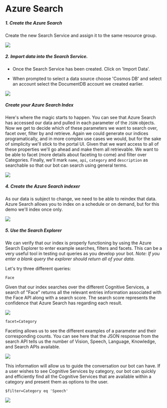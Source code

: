 # Azure Search

##### 1. Create the Azure Search
Create the new Search Service and assign it to the same resource group.

![](images/2_01_Search_CreateNew.png)

##### 2. Import data into the Search Service.
- Once the Search Service has been created. Click on 'Import Data'.

- When prompted to select a data source choose 'Cosmos DB' and select an account select the DocumentDB account we created earlier.

![](images/2_02_2_Search_Import.png)

##### Create your Azure Search Index
Here's where the magic starts to happen. You can see that Azure Search has accessed our data and pulled in each parameter of the `JSON` objects. Now we get to decide which of these parameters we want to search over, facet over, filter by and retrieve. Again we could generate our indices programatically, and in more complex use cases we would, but for the sake of simplicity we'll stick to the portal UI. Given that we want access to all of these properties we'll go ahead and make them all retrievable. We want to be able to facet (more details about faceting to come) and filter over Categories. Finally, we'll mark `name`, `api`, `category` and `description` as searchable so that our bot can search using general terms.

![](images/2_03_Search_CustomiseIndex.png)

##### 4. Create the Azure Search indexer
As our data is subject to change, we need to be able to reindex that data. Azure Search allows you to index on a schedule or on demand, but for this demo we'll index once only.

![](images/2_04_Search_Indexer.png)

##### 5. Use the Search Explorer

We can verify that our index is properly functioning by using the Azure Search Explorer to enter example searches, filters and facets. This can be a very useful tool in testing out queries as you develop your bot. _Note: If you enter a blank query the explorer should return all of your data_.

Let's try three different queries:

`Face`

Given that our index searches over the different Cognitive Services, a search of "Face" returns all the relevant entries information associated with the Face API along with a search score. The search score represents the confidence that Azure Search has regarding each result.

![](images/2_05_Search_QueryFace.png)

`facet=Category`

Faceting allows us to see the different examples of a parameter and their corresponding counts. You can see here that the JSON response from the search API tells us the number of Vision, Speech, Language, Knowledge, and Search APIs available.

![](images/2_06_Search_FacetCategory.png)

This information will allow us to guide the conversation our bot can have. If a user wishes to see Cognitive Services by category, our bot can quickly and efficiently find all the Cognitive Services that are available within a category and present them as options to the user.

`$filter=Category eq 'Speech'`

![](images/2_07_Search_FilterSpeech.png)
